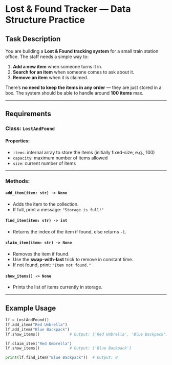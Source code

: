 # Lost & Found Tracker — Data Structure Practice

## Task Description

You are building a **Lost & Found tracking system** for a small train station office. The staff needs a simple way to:

1. **Add a new item** when someone turns it in.
2. **Search for an item** when someone comes to ask about it.
3. **Remove an item** when it is claimed.

There’s **no need to keep the items in any order** — they are just stored in a box. The system should be able to handle around **100 items** max.

---

## Requirements

### Class: `LostAndFound`

#### Properties:
- `items`: internal array to store the items (initially fixed-size, e.g., 100)
- `capacity`: maximum number of items allowed
- `size`: current number of items

---

### Methods:

#### `add_item(item: str) -> None`
- Adds the item to the collection.
- If full, print a message: `"Storage is full!"`

#### `find_item(item: str) -> int`
- Returns the index of the item if found, else returns `-1`.

#### `claim_item(item: str) -> None`
- Removes the item if found.
- Use the **swap-with-last** trick to remove in constant time.
- If not found, print: `"Item not found."`

#### `show_items() -> None`
- Prints the list of items currently in storage.

---

## Example Usage

```python
lf = LostAndFound()
lf.add_item("Red Umbrella")
lf.add_item("Blue Backpack")
lf.show_items()             # Output: ['Red Umbrella', 'Blue Backpack']

lf.claim_item("Red Umbrella")
lf.show_items()             # Output: ['Blue Backpack']

print(lf.find_item("Blue Backpack"))  # Output: 0
